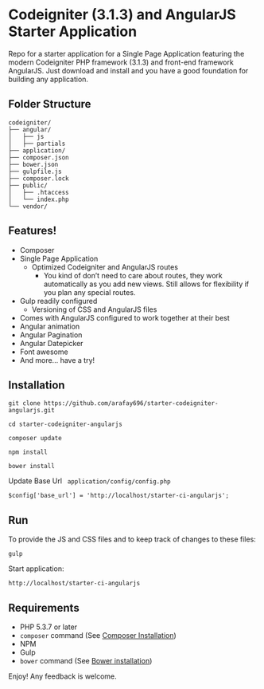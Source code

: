 # Codeigniter (3.1.3) and AngularJS Starter Application

Repo for a starter application for a Single Page Application featuring the modern Codeigniter PHP framework (3.1.3) and front-end framework AngularJS. Just download and install and you have a good foundation for building any application.

## Folder Structure

```
codeigniter/
├── angular/
│   ├── js
│   ├── partials
├── application/
├── composer.json
├── bower.json
├── gulpfile.js
├── composer.lock
├── public/
│   ├── .htaccess
│   └── index.php
└── vendor/
```

## Features!

- Composer
- Single Page Application
  - Optimized Codeigniter and AngularJS routes
    - You kind of don’t need to care about routes, they work automatically as you add new views. Still allows for flexibility if you plan any special routes.
- Gulp readily configured
  - Versioning of CSS and AngularJS files
- Comes with AngularJS configured to work together at their best
- Angular animation 
- Angular Pagination
- Angular Datepicker
- Font awesome 
- And more... have a try!

## Installation
```
git clone https://github.com/arafay696/starter-codeigniter-angularjs.git
```
```
cd starter-codeigniter-angularjs
```
```
composer update
```
```
npm install
```
```
bower install
```
Update Base Url  ` application/config/config.php`
```
$config['base_url'] = 'http://localhost/starter-ci-angularjs';
```

## Run

To provide the JS and CSS files and to keep track of changes to these files:
```
gulp
```

Start application:
```
http://localhost/starter-ci-angularjs
```

## Requirements

- PHP 5.3.7 or later
- `composer` command (See [Composer Installation](https://getcomposer.org/doc/00-intro.md#installation-linux-unix-osx))
- NPM
- Gulp
- `bower` command (See [Bower installation](https://bower.io/))

Enjoy! Any feedback is welcome.